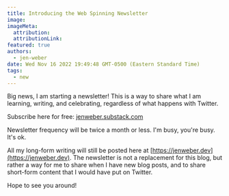```yaml
---
title: Introducing the Web Spinning Newsletter
image:
imageMeta:
  attribution:
  attributionLink:
featured: true
authors: 
  - jen-weber
date: Wed Nov 16 2022 19:49:48 GMT-0500 (Eastern Standard Time)
tags:
  - new
---
```


Big news, I am starting a newsletter! This is a way to share what I am learning, writing, and celebrating, regardless of what happens with Twitter.

Subscribe here for free: [jenweber.substack.com](https://jenweber.substack.com/p/introducing-the-web-spinning-newsletter)

Newsletter frequency will be twice a month or less. I'm busy, you're busy. It's ok.

All my long-form writing will still be posted here at [https://jenweber.dev](https://jenweber.dev). The newsletter is not a replacement
for this blog, but rather a way for me to share when I have new blog posts, and to share short-form content that I would have put on Twitter.

Hope to see you around!
